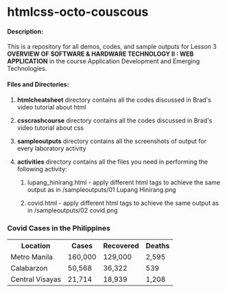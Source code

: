 # htmlcss-octo-couscous

#### Description:

This is a repository for all demos, codes, and sample outputs for Lesson 3 **OVERVIEW OF SOFTWARE & HARDWARE TECHNOLOGY II : WEB APPLICATION** in the course Application Development and Emerging Technologies.



#### Files and Directories:

1. **htmlcheatsheet** directory contains all the codes discussed in Brad's video tutorial about html

2. **csscrashcourse** directory contains all the codes discussed in Brad's video tutorial about css

3. **sampleoutputs** directory contains all the screenshots of output for every laboratory activity

4. **activities** directory contains all the files you need in performing the following activity:

   1. lupang_hinirang.html - apply different html tags to achieve the same output as in /sampleoutputs/01 Lupang Hinirang.png

   2. covid.html - apply different html tags to achieve the same output as in /sampleoutputs/02 covid.png

   
<!DOCTYPE html>
<html>
<head>
<title>Covid</title>
</head>
<body>

<h3>Covid Cases in the Philippines</h3>

<table>
  <tr>
    <th>Location</th>
    <th>Cases</th>
    <th>Recovered</th>
    <th>Deaths</th>
  </tr>
  <tr>
    <td>Metro Manila</td>
    <td>160,000</td>
    <td>129,000</td>
    <td>2,595</td>
  </tr>
  <tr>
    <td>Calabarzon</td>
    <td>50,568</td>
    <td>36,322</td>
    <td>539</td>
  </tr>
  <tr>
    <td>Central Visayas</td>
    <td>21,714</td>
    <td>18,939</td>
    <td>1,208</td>
  </tr>
  
</table>



</body>
</html>
      


